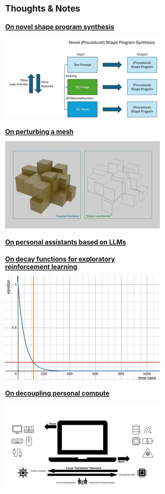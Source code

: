 # Thoughts & Notes

## [On novel shape program synthesis](proposal_proc_sp_gen.html)

![steps](figs/steps.png)

## [On perturbing a mesh](thoughts_perturbing_mesh.html)

![distortion_renderer](figs/dr.png)

## [On personal assistants based on LLMs](plans_personal_assistant.html)

## [On decay functions for exploratory reinforcement learning](notes_rl_e_decay.html)

![epsilon](figs/decay_function_1.svg)

## [On decoupling personal compute](thoughts_laptop_divide.html)

![decouple laptop](figs/decoupled_laptop.png)
